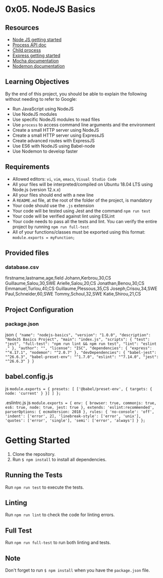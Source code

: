 # 0x05. NodeJS Basics

## Resources
- [Node JS getting started](https://nodejs.org/en/docs/guides/getting-started-guide/)
- [Process API doc](https://nodejs.org/dist/latest-v14.x/docs/api/process.html)
- [Child process](https://nodejs.org/dist/latest-v14.x/docs/api/child_process.html)
- [Express getting started](https://expressjs.com/en/starter/installing.html)
- [Mocha documentation](https://mochajs.org/)
- [Nodemon documentation](https://nodemon.io/)

## Learning Objectives
By the end of this project, you should be able to explain the following without needing to refer to Google:
- Run JavaScript using NodeJS
- Use NodeJS modules
- Use specific NodeJS modules to read files
- Use `process` to access command line arguments and the environment
- Create a small HTTP server using NodeJS
- Create a small HTTP server using ExpressJS
- Create advanced routes with ExpressJS
- Use ES6 with NodeJS using Babel-node
- Use Nodemon to develop faster

## Requirements
- Allowed editors: `vi`, `vim`, `emacs`, `Visual Studio Code`
- All your files will be interpreted/compiled on Ubuntu 18.04 LTS using Node.js (version 12.x.x)
- All your files should end with a new line
- A `README.md` file, at the root of the folder of the project, is mandatory
- Your code should use the `.js` extension
- Your code will be tested using Jest and the command `npm run test`
- Your code will be verified against lint using ESLint
- Your code needs to pass all the tests and lint. You can verify the entire project by running `npm run full-test`
- All of your functions/classes must be exported using this format: `module.exports = myFunction;`

## Provided files

### database.csv

firstname,lastname,age,field
Johann,Kerbrou,30,CS
Guillaume,Salou,30,SWE
Arielle,Salou,20,CS
Jonathan,Benou,30,CS
Emmanuel,Turlou,40,CS
Guillaume,Plessous,35,CS
Joseph,Crisou,34,SWE
Paul,Schneider,60,SWE
Tommy,Schoul,32,SWE
Katie,Shirou,21,CS

## Project Configuration

### package.json

json
`{
  "name": "nodejs-basics",
  "version": "1.0.0",
  "description": "NodeJS Basics Project",
  "main": "index.js",
  "scripts": {
    "test": "jest",
    "full-test": "npm run lint && npm run test",
    "lint": "eslint ."
  },
  "author": "",
  "license": "ISC",
  "dependencies": {
    "express": "^4.17.1",
    "nodemon": "^2.0.7"
  },
  "devDependencies": {
    "babel-jest": "^26.6.3",
    "babel-preset-env": "^1.7.0",
    "eslint": "^7.14.0",
    "jest": "^26.6.3"
  }
}`

## babel.config.js

js
`module.exports = {
  presets: [
    ['@babel/preset-env', { targets: { node: 'current' } }]
  ]
};`

.eslintrc.js
js
`module.exports = {
  env: {
    browser: true,
    commonjs: true,
    es6: true,
    node: true,
    jest: true
  },
  extends: 'eslint:recommended',
  parserOptions: {
    ecmaVersion: 2018
  },
  rules: {
    'no-console': 'off',
    'indent': ['error', 2],
    'linebreak-style': ['error', 'unix'],
    'quotes': ['error', 'single'],
    'semi': ['error', 'always']
  }
};`
# Getting Started

1. Clone the repository.
2. Run `$ npm install` to install all dependencies.

## Running the Tests

Run `npm run test` to execute the tests.

## Linting

Run `npm run lint` to check the code for linting errors.

## Full Test

Run `npm run full-test` to run both linting and tests.

## Note

Don't forget to run `$ npm install` when you have the `package.json` file.
